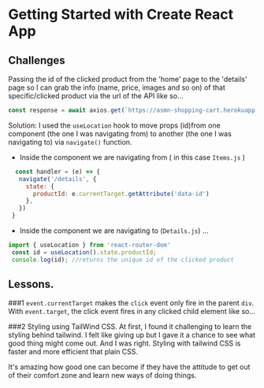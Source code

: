 # Getting Started with Create React App

## Challenges
Passing the id of the clicked product from the 'home' page to the 'details' page so I can grab the info (name, price, images and so on) of that specific/clicked product via the url of the API like so...

 ```js 
 const response = await axios.get(`https://asmn-shopping-cart.herokuapp.com/api/shopping-carts/${id}?populate=image`); 
 ```

Solution: I used the `useLocation` hook to move props (id)from one component (the one I was navigating from) to another (the one I was navigating to) via `navigate()` function.

 - Inside the component we are navigating from ( in this case `Items.js` ) 
 
 ```js
   const handler = (e) => {
    navigate('/details', { 
      state: { 
        productId: e.currentTarget.getAttribute('data-id') 
      }, 
    })
  }
  ```
  - Inside the component we are navigating to (`Details.js`) ...

  ```js
  import { useLocation } from 'react-router-dom'
   const id = useLocation().state.productId;
   console.log(id); //returns the unique id of the clicked product
  ```

## Lessons.
###1 `event.currentTarget` makes the `click` event only fire in the parent `div`. With `event.target`, the click event fires in any clicked child element like so...

###2 Styling using TailWind CSS.
At first, I found it challenging to learn the styling behind tailwind. I felt like giving up but I gave it a chance to see what good thing might come out. And I was right. Styling with tailwind CSS is faster and more efficient that plain CSS. 

It's amazing how good one can become if they have the attitude to get out of their comfort zone and learn new ways of doing things.


